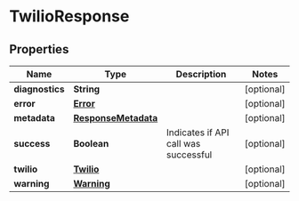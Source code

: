 
# TwilioResponse

## Properties
Name | Type | Description | Notes
------------ | ------------- | ------------- | -------------
**diagnostics** | **String** |  |  [optional]
**error** | [**Error**](Error.md) |  |  [optional]
**metadata** | [**ResponseMetadata**](ResponseMetadata.md) |  |  [optional]
**success** | **Boolean** | Indicates if API call was successful |  [optional]
**twilio** | [**Twilio**](Twilio.md) |  |  [optional]
**warning** | [**Warning**](Warning.md) |  |  [optional]



